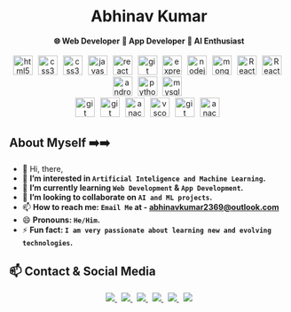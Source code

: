 <!-- Profile Name -->
<div>
    <h1 align="center">Abhinav Kumar</h1>
</div>


<!----------------------------------->


<!-- This is with the non breaking space -->
<div align="center">
    <span><b>🌐&nbsp;Web&nbsp;Developer</b></span>
    <span><b>📱&nbsp;App&nbsp;Developer</b></span>
    <span><b>🤖&nbsp;AI&nbsp;Enthusiast</b></span>
</div>


<!----------------------------------->
<br/>

<!-- Icons -->
<div align="center">
    <img src="https://skillicons.dev/icons?i=html" height="35" alt="html5 logo"  />
    <img width="2" />
    <img src="https://skillicons.dev/icons?i=css" height="35" alt="css3 logo"  />
    <img width="2" />
    <img src="https://skillicons.dev/icons?i=tailwindcss" height="35" alt="css3 logo"  />
    <img width="2" />
    <img src="https://skillicons.dev/icons?i=js" height="35" alt="javascript logo"  />
    <img width="2" />
    <img src="https://skillicons.dev/icons?i=react" height="35" alt="react logo"  />
    <img width="2" />
    <img src="https://skillicons.dev/icons?i=vite" height="35" alt="git logo"  />
    <img width="2" />
    <img src="https://skillicons.dev/icons?i=express" height="35" alt="express logo"  />
    <img width="2" />
    <img src="https://skillicons.dev/icons?i=nodejs" height="35" alt="nodejs logo"  />
    <img width="2" />
    <img src="https://skillicons.dev/icons?i=mongodb" height="35" alt="mongodb logo"  />
    <img width="2" />
    <img src="https://skillicons.dev/icons?i=aws" height="35" alt="React Native logo" />
    <img width="2" />
    <img src="https://is1-ssl.mzstatic.com/image/thumb/Purple221/v4/93/00/f6/9300f6bd-37d4-fee9-b417-c941629555eb/AppIcon-0-0-1x_U007emarketing-0-8-0-85-220.png/246x0w.webp" height="35" alt="React Native logo" />
    <img width="2" />
    <img src="https://skillicons.dev/icons?i=androidstudio" height="35" alt="androidstudio logo"  />
    <img width="2" />
    <img src="https://skillicons.dev/icons?i=py" height="35" alt="python logo"  />
    <img width="2" />
    <img src="https://skillicons.dev/icons?i=mysql" height="35" alt="mysql logo"  />
    <img width="2" />
</div>


<div align="center">
    <img src="https://skillicons.dev/icons?i=cpp" height="35" alt="git logo"  />
    <img width="2" />
    <img src="https://skillicons.dev/icons?i=git" height="35" alt="git logo"  />
    <img width="2" />
    <img src="https://skillicons.dev/icons?i=linux" height="35" alt="anaconda logo"  />
    <img width="2" />
    <img src="https://skillicons.dev/icons?i=vscode" height="35" alt="vscode logo"  />
    <img width="2" />
    <img src="https://skillicons.dev/icons?i=visualstudio" height="35" alt="git logo"  />
    <img width="2" />
    <img src="https://cdn.jsdelivr.net/gh/devicons/devicon/icons/anaconda/anaconda-original.svg" height="35" alt="anaconda logo"  />
    <img width="2" />
</div>


<!----------------------------------->



## About Myself ➡️➡️
- 👋 Hi, there,
- 👀 **I’m interested in `Artificial Inteligence and Machine Learning`.**
- 🌱 **I’m currently learning `Web Development` & `App Development`.**
- 💞️ **I’m looking to collaborate on `AI and ML projects`.**
- 📫 **How to reach me: `Email Me` at - abhinavkumar2369@outlook.com**
- 😄 **Pronouns: `He/Him`.**
- ⚡ **Fun fact: `I am very passionate about learning new and evolving technologies`.**


<!----------------------------------->


## 📫 Contact & Social Media
<div align="center">
    <a href="mailto:abhinavkumar2369@outlook.com">
        <img src="https://img.shields.io/badge/Outlook%20Mail-D14836?style=for-the-badge&logo=gmail&logoColor=white&color=darkgreen"/>
    <a/>
    <!--- --->
    <img width="4" />
    <!--- --->
    <a href="https://abhinavkumarofficial.com">
        <img src="https://img.shields.io/badge/Portfolio-000000?style=for-the-badge&logoColor=white&color=red" />
    </a>
    <!--- --->
    <img width="4" />
    <!--- --->
    <a href="https://www.linkedin.com/in/abhinavkumar2369">
        <img src="https://img.shields.io/badge/LinkedIn-0077B5?style=for-the-badge&logo=linkedin&logoColor=white"/>
    </a>
    <!--- --->
    <img width="4" />
    <!--- --->
    <a href="https://github.com/abhinavkumar2369">
        <img src="https://img.shields.io/badge/GitHub-100000?style=for-the-badge&logo=github&logoColor=white"/>
    </a>
    <!--- --->
    <img width="4" />
    <!--- --->
    <a href="https://leetcode.com/abhinavkumar2369">
        <img src="https://img.shields.io/badge/LeetCode-FFA116?style=for-the-badge&logo=LeetCode&logoColor=black&color=darkorange"/>
    </a>
    <!--- --->
    <img width="4" />
    <!--- --->
    <a href="https://twitter.com/Abhinav_2369">
        <img src="https://img.shields.io/badge/Twitter-%231DA1F2.svg?style=for-the-badge&logo=Twitter&logoColor=white"/>
    </a>
</div>
